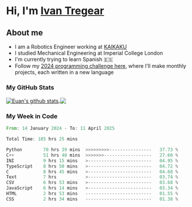 # Hi, I'm [Ivan Tregear](https://www.linkedin.com/in/ivantregear/)

## About me

* I am a Robotics Engineer working at [KAIKAKU](https://github.com/KAIKAKU-AI)
* I studied Mechanical Engineering at Imperial College London
* I'm currently trying to learn Spanish :es:
* Follow my [2024 programming challenge here](https://github.com/ITregear?tab=repositories), where I'll make monthly projects, each written in a new language


### My GitHub Stats

<a href="#my-github-stats">
  <img align="center" src="https://github-readme-stats.vercel.app/api?username=itregear&count_private=true&show_icons=true&include_all_commits=true&theme=material-palenight" alt="Euan's github stats" />
</a>

<a href="#my-github-stats">
  <img align="center" src="https://github-readme-stats.vercel.app/api/top-langs/?username=itregear&layout=compact&theme=material-palenight" />
</a>

### My Week in Code
<!--START_SECTION:waka-->

```rust
From: 14 January 2024 - To: 11 April 2025

Total Time: 185 hrs 25 mins

Python        70 hrs 39 mins  >>>>>>>>>----------------   37.73 %
C++           51 hrs 40 mins  >>>>>>>------------------   27.60 %
INI           9 hrs 15 mins   >------------------------   04.95 %
TypeScript    8 hrs 50 mins   >------------------------   04.72 %
C             8 hrs 45 mins   >------------------------   04.68 %
Text          7 hrs           >------------------------   03.74 %
CSV           6 hrs 53 mins   >------------------------   03.68 %
JavaScript    6 hrs 14 mins   >------------------------   03.34 %
HTML          2 hrs 53 mins   -------------------------   01.55 %
CSS           2 hrs 34 mins   -------------------------   01.38 %
```

<!--END_SECTION:waka-->
